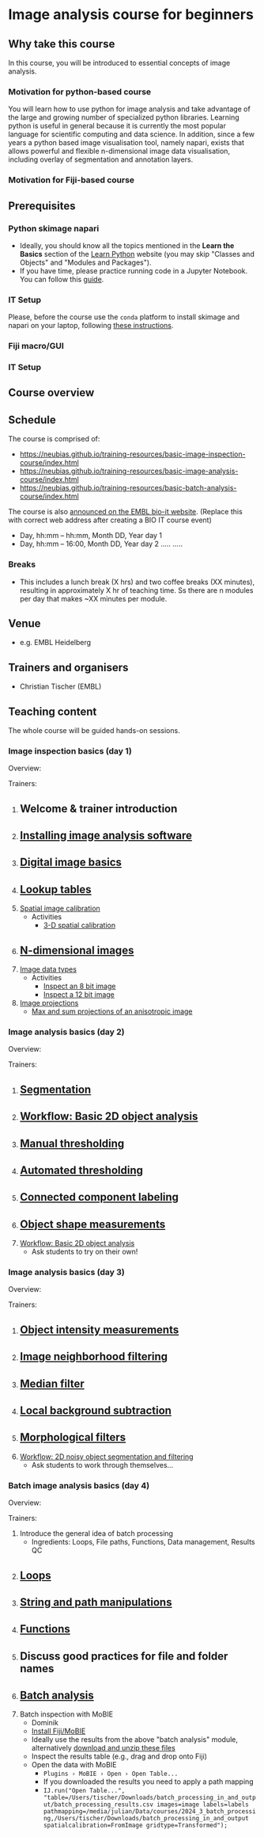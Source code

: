 # Image analysis course for beginners

## Why take this course

In this course, you will be introduced to essential concepts of image analysis.

### Motivation for python-based course
You will learn how to use python for image analysis and take advantage of the large and growing number of specialized python libraries. Learning python is useful in general because it is currently the most popular language for scientific computing and data science. In addition, since a few years a python based image visualisation tool, namely napari, exists that allows powerful and flexible n-dimensional image data visualisation, including overlay of segmentation and annotation layers.


### Motivation for Fiji-based course

## Prerequisites


### Python skimage napari
* Ideally, you should know all the topics mentioned in the **Learn the Basics** section of the [Learn Python](https://www.learnpython.org/en/Welcome) website (you may skip "Classes and Objects" and "Modules and Packages").
* If you have time, please practice running code in a Jupyter Notebook. You can follow this [guide](https://jupyter.org/try-jupyter/retro/notebooks/?path=notebooks/Intro.ipynb).

### IT Setup
Please, before the course use the `conda` platform to install skimage and napari on your laptop, following [these instructions](https://neubias.github.io/training-resources/tool_installation/index.html#skimage_napari).


### Fiji macro/GUI

### IT Setup

## Course overview



## Schedule

The course is comprised of:

- https://neubias.github.io/training-resources/basic-image-inspection-course/index.html
- https://neubias.github.io/training-resources/basic-image-analysis-course/index.html
- https://neubias.github.io/training-resources/basic-batch-analysis-course/index.html

The course is also [announced on the EMBL bio-it website](https://bio-it.embl.de/events/).  (Replace this with correct web address after creating a BIO IT course event)

- Day, hh:mm – hh:mm, Month DD, Year day 1
- Day, hh:mm – 16:00, Month DD, Year day 2
  .....
  .....


### Breaks
- This includes a lunch break (X hrs) and two coffee breaks (XX minutes), resulting in approximately X hr of teaching time. Ss there are n modules per day that makes ~XX minutes per module.

## Venue

- e.g. EMBL Heidelberg

## Trainers and organisers

- Christian Tischer (EMBL)


## Teaching content

The whole course will be guided hands-on sessions.

### Image inspection basics (day 1)

Overview:

Trainers:

1. Welcome & trainer introduction
    -
1. [Installing image analysis software](https://neubias.github.io/training-resources/tool_installation/index.html)
    -
1. [Digital image basics](https://neubias.github.io/training-resources/pixels/index.html)
    -
1. [Lookup tables](https://neubias.github.io/training-resources/lut/index.html)
    -
1. [Spatial image calibration](https://neubias.github.io/training-resources/spatial_calibration/index.html)
    - Activities
       - [3-D spatial calibration](https://neubias.github.io/training-resources/spatial_calibration/index.html#explore3D)
1. [N-dimensional images](https://neubias.github.io/training-resources/multidimensional_image_basics/index.html)
    -
1. [Image data types](https://neubias.github.io/training-resources/datatypes/index.html)
    - Activities
       - [Inspect an 8 bit image](https://neubias.github.io/training-resources/datatypes/index.html#saturation_8bit)
       - [Inspect a 12 bit image](https://neubias.github.io/training-resources/datatypes/index.html#saturation_12bit)
1. [Image projections](https://neubias.github.io/training-resources/projections/index.html)
    - [Max and sum projections of an anisotropic image]()

### Image analysis basics (day 2)

Overview:

Trainers:

1. [Segmentation](https://neubias.github.io/training-resources/segmentation/index.html)
    -
1. [Workflow: Basic 2D object analysis](https://neubias.github.io/training-resources/workflow_segment_2d_nuclei_measure_shape/index.html)
    -
1. [Manual thresholding](https://neubias.github.io/training-resources/binarization/index.html)
    -
1. [Automated thresholding](https://neubias.github.io/training-resources/auto_threshold/index.html)
    -
1. [Connected component labeling](https://neubias.github.io/training-resources/connected_components/index.html)
    -
1. [Object shape measurements](https://neubias.github.io/training-resources/measure_shapes/index.html)
    -
1. [Workflow: Basic 2D object analysis](https://neubias.github.io/training-resources/workflow_segment_2d_nuclei_measure_shape/index.html)
    - Ask students to try on their own!

### Image analysis basics (day 3)

Overview:

Trainers:

1. [Object intensity measurements](https://neubias.github.io/training-resources/measure_intensities/index.html)
    -
1. [Image neighborhood filtering](https://neubias.github.io/training-resources/filter_neighbourhood/index.html)
    -
1. [Median filter](https://neubias.github.io/training-resources/median_filter/index.html)
    -
1. [Local background subtraction](https://neubias.github.io/training-resources/local_background_correction/index.html)
    -
1. [Morphological filters](https://neubias.github.io/training-resources/filter_morphological/index.html)
    -
1. [Workflow: 2D noisy object segmentation and filtering](https://neubias.github.io/training-resources/workflow_segment_2d_noisy_nuclei_filter_objects_measure_shape/index.html)
    - Ask students to work through themselves...


### Batch image analysis basics (day 4)

Overview:

Trainers:

1. Introduce the general idea of batch processing
    - Ingredients: Loops, File paths, Functions, Data management, Results QC
1. [Loops](https://neubias.github.io/training-resources/script_for_loop/index.html)
    -
1. [String and path manipulations](https://neubias.github.io/training-resources/string_concat/index.html)
    -
1. [Functions](https://neubias.github.io/training-resources/script_functions/index.html)
    -
1. Discuss good practices for file and folder names
    -
1. [Batch analysis](https://neubias.github.io/training-resources/batch_processing/index.html)
    -
1. Batch inspection with MoBIE
    - Dominik
    - [Install Fiji/MoBIE](https://github.com/mobie/mobie-viewer-fiji?tab=readme-ov-file#install)
    - Ideally use the results from the above "batch analysis" module, alternatively [download and unzip these files](https://github.com/NEUBIAS/training-resources/raw/master/image_data/batch_process/inputs_and_outputs.zip)
    - Inspect the results table (e.g., drag and drop onto Fiji)
    - Open the data with MoBIE
        - `Plugins › MoBIE › Open › Open Table...`
        - If you downloaded the results you need to apply a path mapping
        - `IJ.run("Open Table...", "table=/Users/tischer/Downloads/batch_processing_in_and_output/batch_processing_results.csv images=image labels=labels pathmapping=/media/julian/Data/courses/2024_3_batch_processing,/Users/tischer/Downloads/batch_processing_in_and_output spatialcalibration=FromImage gridtype=Transformed");`
